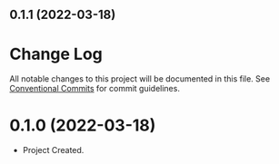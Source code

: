 ## 0.1.1 (2022-03-18)



# Change Log

All notable changes to this project will be documented in this file. See [Conventional Commits](https://conventionalcommits.org) for commit guidelines.


# 0.1.0 (2022-03-18)

- Project Created.